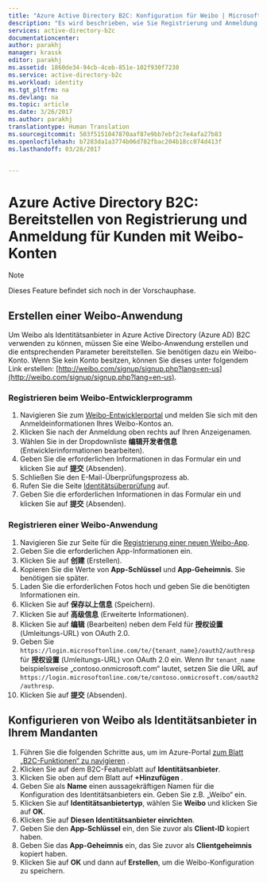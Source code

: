 ```yaml
---
title: "Azure Active Directory B2C: Konfiguration für Weibo | Microsoft-Dokumentation"
description: "Es wird beschrieben, wie Sie Registrierung und Anmeldung für Kunden mit Weibo-Konten in Ihren mit Azure Active Directory B2C gesicherten Anwendungen bereitstellen."
services: active-directory-b2c
documentationcenter: 
author: parakhj
manager: krassk
editor: parakhj
ms.assetid: 1860de34-94cb-4ceb-851e-102f930f7230
ms.service: active-directory-b2c
ms.workload: identity
ms.tgt_pltfrm: na
ms.devlang: na
ms.topic: article
ms.date: 3/26/2017
ms.author: parakhj
translationtype: Human Translation
ms.sourcegitcommit: 503f5151047870aaf87e9bb7ebf2c7e4afa27b83
ms.openlocfilehash: b7283da1a3774b06d782fbac204b18cc074d413f
ms.lasthandoff: 03/28/2017


---
```

# <a name="azure-active-directory-b2c-provide-sign-up-and-sign-in-to-consumers-with-weibo-accounts"></a>Azure Active Directory B2C: Bereitstellen von Registrierung und Anmeldung für Kunden mit Weibo-Konten

> [!NOTE]
> Dieses Feature befindet sich noch in der Vorschauphase.
> 

## <a name="create-a-weibo-application"></a>Erstellen einer Weibo-Anwendung

Um Weibo als Identitätsanbieter in Azure Active Directory (Azure AD) B2C verwenden zu können, müssen Sie eine Weibo-Anwendung erstellen und die entsprechenden Parameter bereitstellen. Sie benötigen dazu ein Weibo-Konto. Wenn Sie kein Konto besitzen, können Sie dieses unter folgendem Link erstellen: [http://weibo.com/signup/signup.php?lang=en-us](http://weibo.com/signup/signup.php?lang=en-us).

### <a name="register-for-the-weibo-developer-program"></a>Registrieren beim Weibo-Entwicklerprogramm

1. Navigieren Sie zum [Weibo-Entwicklerportal](http://open.weibo.com/) und melden Sie sich mit den Anmeldeinformationen Ihres Weibo-Kontos an.
2. Klicken Sie nach der Anmeldung oben rechts auf Ihren Anzeigenamen.
3. Wählen Sie in der Dropdownliste **编辑开发者信息** (Entwicklerinformationen bearbeiten).
4. Geben Sie die erforderlichen Informationen in das Formular ein und klicken Sie auf **提交** (Absenden).
5. Schließen Sie den E-Mail-Überprüfungsprozess ab.
6. Rufen Sie die Seite [Identitätsüberprüfung](http://open.weibo.com/developers/identity/edit) auf.
7. Geben Sie die erforderlichen Informationen in das Formular ein und klicken Sie auf **提交** (Absenden).

### <a name="register-a-weibo-application"></a>Registrieren einer Weibo-Anwendung

1. Navigieren Sie zur Seite für die [Registrierung einer neuen Weibo-App](http://open.weibo.com/apps/new).
2. Geben Sie die erforderlichen App-Informationen ein.
3. Klicken Sie auf **创建** (Erstellen).
4. Kopieren Sie die Werte von **App-Schlüssel** und **App-Geheimnis**. Sie benötigen sie später.
5. Laden Sie die erforderlichen Fotos hoch und geben Sie die benötigten Informationen ein.
6. Klicken Sie auf **保存以上信息** (Speichern).
7. Klicken Sie auf **高级信息** (Erweiterte Informationen).
8. Klicken Sie auf **编辑** (Bearbeiten) neben dem Feld für **授权设置** (Umleitungs-URL) von OAuth 2.0.
9. Geben Sie `https://login.microsoftonline.com/te/{tenant_name}/oauth2/authresp` für **授权设置** (Umleitungs-URL) von OAuth 2.0 ein. Wenn Ihr `tenant_name` beispielsweise „contoso.onmicrosoft.com“ lautet, setzen Sie die URL auf `https://login.microsoftonline.com/te/contoso.onmicrosoft.com/oauth2/authresp`.
10. Klicken Sie auf **提交** (Absenden).  

## <a name="configure-weibo-as-an-identity-provider-in-your-tenant"></a>Konfigurieren von Weibo als Identitätsanbieter in Ihrem Mandanten
1. Führen Sie die folgenden Schritte aus, um im Azure-Portal [zum Blatt „B2C-Funktionen“ zu navigieren](active-directory-b2c-app-registration.md#navigate-to-the-b2c-features-blade) .
2. Klicken Sie auf dem B2C-Featureblatt auf **Identitätsanbieter**.
3. Klicken Sie oben auf dem Blatt auf **+Hinzufügen** .
4. Geben Sie als **Name** einen aussagekräftigen Namen für die Konfiguration des Identitätsanbieters ein. Geben Sie z.B. „Weibo“ ein.
5. Klicken Sie auf **Identitätsanbietertyp**, wählen Sie **Weibo** und klicken Sie auf **OK**.
6. Klicken Sie auf **Diesen Identitätsanbieter einrichten**.
7. Geben Sie den **App-Schlüssel** ein, den Sie zuvor als **Client-ID** kopiert haben.
8. Geben Sie das **App-Geheimnis** ein, das Sie zuvor als **Clientgeheimnis** kopiert haben.
9. Klicken Sie auf **OK** und dann auf **Erstellen**, um die Weibo-Konfiguration zu speichern.



